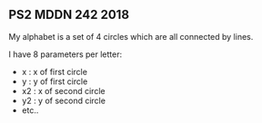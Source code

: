 ## PS2 MDDN 242 2018

My alphabet is a set of 4 circles which are all connected by lines.

I have 8 parameters per letter:
  * x : x of first circle
  * y : y of first circle
  * x2 : x of second circle
  * y2 : y of second circle
  * etc..




